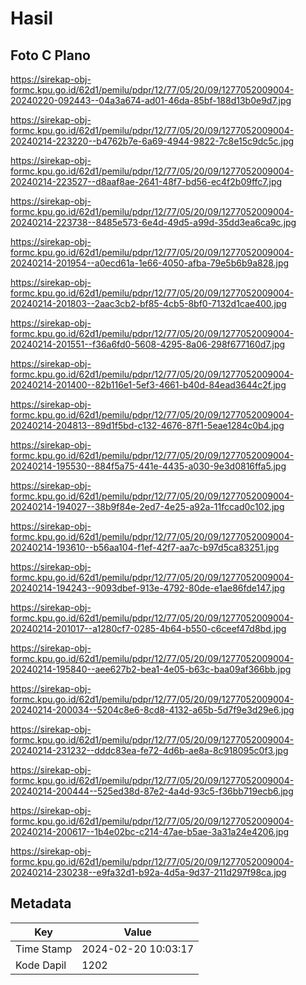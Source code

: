 # Hasil

## Foto C Plano

https://sirekap-obj-formc.kpu.go.id/62d1/pemilu/pdpr/12/77/05/20/09/1277052009004-20240220-092443--04a3a674-ad01-46da-85bf-188d13b0e9d7.jpg

https://sirekap-obj-formc.kpu.go.id/62d1/pemilu/pdpr/12/77/05/20/09/1277052009004-20240214-223220--b4762b7e-6a69-4944-9822-7c8e15c9dc5c.jpg

https://sirekap-obj-formc.kpu.go.id/62d1/pemilu/pdpr/12/77/05/20/09/1277052009004-20240214-223527--d8aaf8ae-2641-48f7-bd56-ec4f2b09ffc7.jpg

https://sirekap-obj-formc.kpu.go.id/62d1/pemilu/pdpr/12/77/05/20/09/1277052009004-20240214-223738--8485e573-6e4d-49d5-a99d-35dd3ea6ca9c.jpg

https://sirekap-obj-formc.kpu.go.id/62d1/pemilu/pdpr/12/77/05/20/09/1277052009004-20240214-201954--a0ecd61a-1e66-4050-afba-79e5b6b9a828.jpg

https://sirekap-obj-formc.kpu.go.id/62d1/pemilu/pdpr/12/77/05/20/09/1277052009004-20240214-201803--2aac3cb2-bf85-4cb5-8bf0-7132d1cae400.jpg

https://sirekap-obj-formc.kpu.go.id/62d1/pemilu/pdpr/12/77/05/20/09/1277052009004-20240214-201551--f36a6fd0-5608-4295-8a06-298f677160d7.jpg

https://sirekap-obj-formc.kpu.go.id/62d1/pemilu/pdpr/12/77/05/20/09/1277052009004-20240214-201400--82b116e1-5ef3-4661-b40d-84ead3644c2f.jpg

https://sirekap-obj-formc.kpu.go.id/62d1/pemilu/pdpr/12/77/05/20/09/1277052009004-20240214-204813--89d1f5bd-c132-4676-87f1-5eae1284c0b4.jpg

https://sirekap-obj-formc.kpu.go.id/62d1/pemilu/pdpr/12/77/05/20/09/1277052009004-20240214-195530--884f5a75-441e-4435-a030-9e3d0816ffa5.jpg

https://sirekap-obj-formc.kpu.go.id/62d1/pemilu/pdpr/12/77/05/20/09/1277052009004-20240214-194027--38b9f84e-2ed7-4e25-a92a-11fccad0c102.jpg

https://sirekap-obj-formc.kpu.go.id/62d1/pemilu/pdpr/12/77/05/20/09/1277052009004-20240214-193610--b56aa104-f1ef-42f7-aa7c-b97d5ca83251.jpg

https://sirekap-obj-formc.kpu.go.id/62d1/pemilu/pdpr/12/77/05/20/09/1277052009004-20240214-194243--9093dbef-913e-4792-80de-e1ae86fde147.jpg

https://sirekap-obj-formc.kpu.go.id/62d1/pemilu/pdpr/12/77/05/20/09/1277052009004-20240214-201017--a1280cf7-0285-4b64-b550-c6ceef47d8bd.jpg

https://sirekap-obj-formc.kpu.go.id/62d1/pemilu/pdpr/12/77/05/20/09/1277052009004-20240214-195840--aee627b2-bea1-4e05-b63c-baa09af366bb.jpg

https://sirekap-obj-formc.kpu.go.id/62d1/pemilu/pdpr/12/77/05/20/09/1277052009004-20240214-200034--5204c8e6-8cd8-4132-a65b-5d7f9e3d29e6.jpg

https://sirekap-obj-formc.kpu.go.id/62d1/pemilu/pdpr/12/77/05/20/09/1277052009004-20240214-231232--dddc83ea-fe72-4d6b-ae8a-8c918095c0f3.jpg

https://sirekap-obj-formc.kpu.go.id/62d1/pemilu/pdpr/12/77/05/20/09/1277052009004-20240214-200444--525ed38d-87e2-4a4d-93c5-f36bb719ecb6.jpg

https://sirekap-obj-formc.kpu.go.id/62d1/pemilu/pdpr/12/77/05/20/09/1277052009004-20240214-200617--1b4e02bc-c214-47ae-b5ae-3a31a24e4206.jpg

https://sirekap-obj-formc.kpu.go.id/62d1/pemilu/pdpr/12/77/05/20/09/1277052009004-20240214-230238--e9fa32d1-b92a-4d5a-9d37-211d297f98ca.jpg


## Metadata

| Key        | Value               |
| ---------- | ------------------- |
| Time Stamp | 2024-02-20 10:03:17 |
| Kode Dapil | 1202                |



